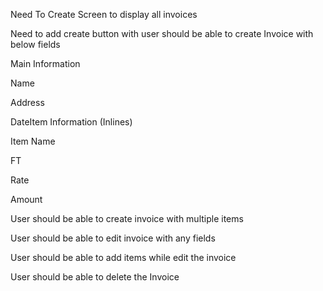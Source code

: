Need To Create Screen to display all invoices

Need to add create button with user should be able to create Invoice with below fields

Main Information

Name

Address

DateItem Information (Inlines)

Item Name

FT

Rate

Amount

User should be able to create invoice with multiple items

User should be able to edit invoice with any fields

User should be able to add items while edit the invoice

User should be able to delete the Invoice
